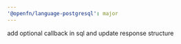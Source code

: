 ```yaml
---
'@openfn/language-postgresql': major
---
```


add optional callback in sql and update response structure
